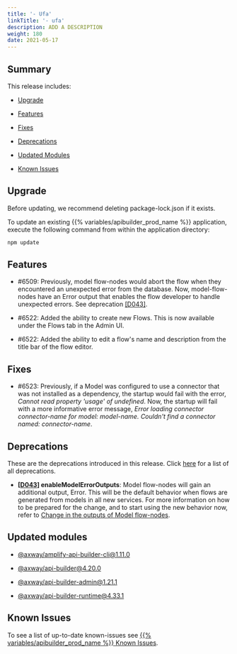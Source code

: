 ```yaml
---
title: '- Ufa'
linkTitle: '- ufa'
description: ADD A DESCRIPTION
weight: 180
date: 2021-05-17
---
```


## Summary

This release includes:

* [Upgrade](#upgrade)

* [Features](#features)

* [Fixes](#fixes)

* [Deprecations](#deprecations)

* [Updated Modules](#updated-modules)

* [Known Issues](#known-issues)

## Upgrade

Before updating, we recommend deleting package-lock.json if it exists.

To update an existing {{% variables/apibuilder_prod_name %}} application, execute the following command from within the application directory:

```bash
npm update
```

## Features

* #6509: Previously, model flow-nodes would abort the flow when they encountered an unexpected error from the database. Now, model-flow-nodes have an Error output that enables the flow developer to handle unexpected errors. See deprecation [\[D043\]](#D043).

* #6522: Added the ability to create new Flows. This is now available under the Flows tab in the Admin UI.

* #6522: Added the ability to edit a flow's name and description from the title bar of the flow editor.

## Fixes

* #6523: Previously, if a Model was configured to use a connector that was not installed as a dependency, the startup would fail with the error, _Cannot read property 'usage' of undefined_. Now, the startup will fail with a more informative error message, _Error loading connector connector-name for model: model-name. Couldn't find a connector named: connector-name_.

## Deprecations

These are the deprecations introduced in this release. Click [here](/docs/deprecations/) for a list of all deprecations.

* **\[[D043](/docs/deprecations/#D043)\] enableModelErrorOutputs**: Model flow-nodes will gain an additional output, Error. This will be the default behavior when flows are generated from models in all new services. For more information on how to be prepared for the change, and to start using the new behavior now, refer to [Change in the outputs of Model flow-nodes](/docs/deprecations/change_in_the_outputs_of_model_flow-nodes/).

## Updated modules

* [@axway/amplify-api-builder-cli@1.11.0](https://www.npmjs.com/package/@axway/amplify-api-builder-cli/v/1.11.0)

* [@axway/api-builder@4.20.0](https://www.npmjs.com/package/@axway/api-builder/v/4.20.0)

* [@axway/api-builder-admin@1.21.1](https://www.npmjs.com/package/@axway/api-builder-admin/v/1.21.1)

* [@axway/api-builder-runtime@4.33.1](https://www.npmjs.com/package/@axway/api-builder-runtime/v/4.33.1)

## Known Issues

To see a list of up-to-date known-issues see [{{% variables/apibuilder_prod_name %}} Known Issues](/docs/known_issues/).
